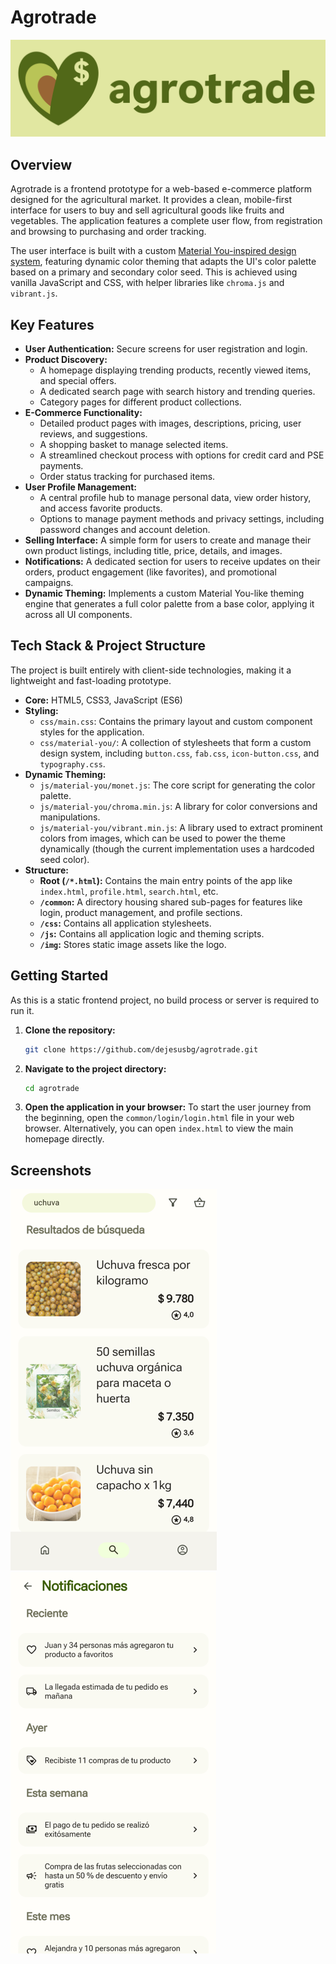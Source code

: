 # Agrotrade

![Agrotrade logo](./img/logo_3000x9712.png)

## Overview

Agrotrade is a frontend prototype for a web-based e-commerce platform designed for the agricultural market. It provides a clean, mobile-first interface for users to buy and sell agricultural goods like fruits and vegetables. The application features a complete user flow, from registration and browsing to purchasing and order tracking.

The user interface is built with a custom [Material You-inspired design system](https://github.com/dejesusbg/md3), featuring dynamic color theming that adapts the UI's color palette based on a primary and secondary color seed. This is achieved using vanilla JavaScript and CSS, with helper libraries like `chroma.js` and `vibrant.js`.

## Key Features

*   **User Authentication:** Secure screens for user registration and login.
*   **Product Discovery:**
    *   A homepage displaying trending products, recently viewed items, and special offers.
    *   A dedicated search page with search history and trending queries.
    *   Category pages for different product collections.
*   **E-Commerce Functionality:**
    *   Detailed product pages with images, descriptions, pricing, user reviews, and suggestions.
    *   A shopping basket to manage selected items.
    *   A streamlined checkout process with options for credit card and PSE payments.
    *   Order status tracking for purchased items.
*   **User Profile Management:**
    *   A central profile hub to manage personal data, view order history, and access favorite products.
    *   Options to manage payment methods and privacy settings, including password changes and account deletion.
*   **Selling Interface:** A simple form for users to create and manage their own product listings, including title, price, details, and images.
*   **Notifications:** A dedicated section for users to receive updates on their orders, product engagement (like favorites), and promotional campaigns.
*   **Dynamic Theming:** Implements a custom Material You-like theming engine that generates a full color palette from a base color, applying it across all UI components.

## Tech Stack & Project Structure

The project is built entirely with client-side technologies, making it a lightweight and fast-loading prototype.

*   **Core:** HTML5, CSS3, JavaScript (ES6)
*   **Styling:**
    *   `css/main.css`: Contains the primary layout and custom component styles for the application.
    *   `css/material-you/`: A collection of stylesheets that form a custom design system, including `button.css`, `fab.css`, `icon-button.css`, and `typography.css`.
*   **Dynamic Theming:**
    *   `js/material-you/monet.js`: The core script for generating the color palette.
    *   `js/material-you/chroma.min.js`: A library for color conversions and manipulations.
    *   `js/material-you/vibrant.min.js`: A library used to extract prominent colors from images, which can be used to power the theme dynamically (though the current implementation uses a hardcoded seed color).
*   **Structure:**
    *   **Root (`/*.html`):** Contains the main entry points of the app like `index.html`, `profile.html`, `search.html`, etc.
    *   **`/common`:** A directory housing shared sub-pages for features like login, product management, and profile sections.
    *   **`/css`:** Contains all application stylesheets.
    *   **`/js`:** Contains all application logic and theming scripts.
    *   **`/img`:** Stores static image assets like the logo.

## Getting Started

As this is a static frontend project, no build process or server is required to run it.

1.  **Clone the repository:**
    ```sh
    git clone https://github.com/dejesusbg/agrotrade.git
    ```

2.  **Navigate to the project directory:**
    ```sh
    cd agrotrade
    ```

3.  **Open the application in your browser:**
    To start the user journey from the beginning, open the `common/login/login.html` file in your web browser. Alternatively, you can open `index.html` to view the main homepage directly.


## Screenshots

![Search](./img/search.png)
![Notifications](./img/notifications.png)
